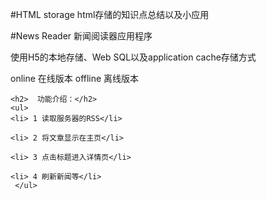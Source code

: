#HTML storage
  html存储的知识点总结以及小应用

#News Reader 新闻阅读器应用程序

使用H5的本地存储、Web SQL以及application cache存储方式
 
   online  在线版本
   offline 离线版本
  
    <h2>  功能介绍：</h2>
    <ul>
    <li> 1 读取服务器的RSS</li>
  
    <li> 2 将文章显示在主页</li>
  
    <li> 3 点击标题进入详情页</li>
  
    <li> 4 刷新新闻等</li>
     </ul>
